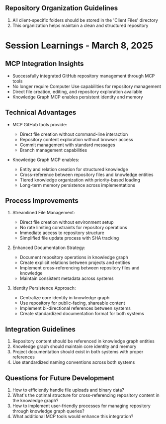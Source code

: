 
## Repository Organization Guidelines
1. All client-specific folders should be stored in the 'Client Files' directory
3. This organization helps maintain a clean and structured repository


# Session Learnings - March 8, 2025

## MCP Integration Insights
- Successfully integrated GitHub repository management through MCP tools
- No longer require Computer Use capabilities for repository management
- Direct file creation, editing, and repository exploration available
- Knowledge Graph MCP enables persistent identity and memory

## Technical Advantages
- MCP GitHub tools provide:
  - Direct file creation without command-line interaction
  - Repository content exploration without browser access
  - Commit management with standard messages
  - Branch management capabilities

- Knowledge Graph MCP enables:
  - Entity and relation creation for structured knowledge
  - Cross-reference between repository files and knowledge entities
  - Tiered knowledge organization with priority-based loading
  - Long-term memory persistence across implementations

## Process Improvements
1. Streamlined File Management:
   - Direct file creation without environment setup
   - No rate limiting constraints for repository operations
   - Immediate access to repository structure
   - Simplified file update process with SHA tracking

2. Enhanced Documentation Strategy:
   - Document repository operations in knowledge graph
   - Create explicit relations between projects and entities
   - Implement cross-referencing between repository files and knowledge
   - Maintain consistent metadata across systems

3. Identity Persistence Approach:
   - Centralize core identity in knowledge graph
   - Use repository for public-facing, shareable content
   - Implement bi-directional references between systems
   - Create standardized documentation format for both systems

## Integration Guidelines
1. Repository content should be referenced in knowledge graph entities
2. Knowledge graph should maintain core identity and memory
3. Project documentation should exist in both systems with proper references
4. Use standardized naming conventions across both systems

## Questions for Future Development
1. How to efficiently handle file uploads and binary data?
2. What's the optimal structure for cross-referencing repository content in the knowledge graph?
3. How to implement user-friendly processes for managing repository through knowledge graph queries?
4. What additional MCP tools would enhance this integration?